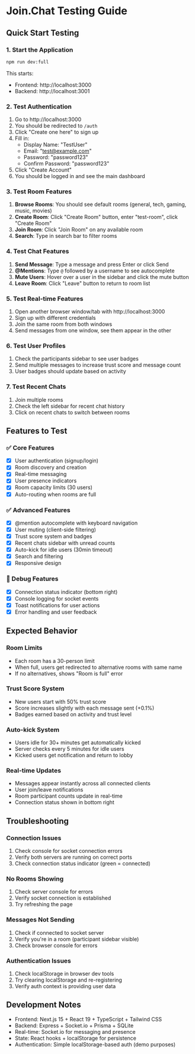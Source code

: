 # Join.Chat Testing Guide

## Quick Start Testing

### 1. Start the Application
```bash
npm run dev:full
```

This starts:
- Frontend: http://localhost:3000
- Backend: http://localhost:3001

### 2. Test Authentication
1. Go to http://localhost:3000
2. You should be redirected to `/auth`
3. Click "Create one here" to sign up
4. Fill in:
   - Display Name: "TestUser"
   - Email: "test@example.com"
   - Password: "password123"
   - Confirm Password: "password123"
5. Click "Create Account"
6. You should be logged in and see the main dashboard

### 3. Test Room Features
1. **Browse Rooms**: You should see default rooms (general, tech, gaming, music, movies)
2. **Create Room**: Click "Create Room" button, enter "test-room", click "Create Room"
3. **Join Room**: Click "Join Room" on any available room
4. **Search**: Type in search bar to filter rooms

### 4. Test Chat Features
1. **Send Message**: Type a message and press Enter or click Send
2. **@Mentions**: Type `@` followed by a username to see autocomplete
3. **Mute Users**: Hover over a user in the sidebar and click the mute button
4. **Leave Room**: Click "Leave" button to return to room list

### 5. Test Real-time Features
1. Open another browser window/tab with http://localhost:3000
2. Sign up with different credentials
3. Join the same room from both windows
4. Send messages from one window, see them appear in the other

### 6. Test User Profiles
1. Check the participants sidebar to see user badges
2. Send multiple messages to increase trust score and message count
3. User badges should update based on activity

### 7. Test Recent Chats
1. Join multiple rooms
2. Check the left sidebar for recent chat history
3. Click on recent chats to switch between rooms

## Features to Test

### ✅ Core Features
- [x] User authentication (signup/login)
- [x] Room discovery and creation
- [x] Real-time messaging
- [x] User presence indicators
- [x] Room capacity limits (30 users)
- [x] Auto-routing when rooms are full

### ✅ Advanced Features
- [x] @mention autocomplete with keyboard navigation
- [x] User muting (client-side filtering)
- [x] Trust score system and badges
- [x] Recent chats sidebar with unread counts
- [x] Auto-kick for idle users (30min timeout)
- [x] Search and filtering
- [x] Responsive design

### 🔧 Debug Features
- [x] Connection status indicator (bottom right)
- [x] Console logging for socket events
- [x] Toast notifications for user actions
- [x] Error handling and user feedback

## Expected Behavior

### Room Limits
- Each room has a 30-person limit
- When full, users get redirected to alternative rooms with same name
- If no alternatives, shows "Room is full" error

### Trust Score System
- New users start with 50% trust score
- Score increases slightly with each message sent (+0.1%)
- Badges earned based on activity and trust level

### Auto-kick System
- Users idle for 30+ minutes get automatically kicked
- Server checks every 5 minutes for idle users
- Kicked users get notification and return to lobby

### Real-time Updates
- Messages appear instantly across all connected clients
- User join/leave notifications
- Room participant counts update in real-time
- Connection status shown in bottom right

## Troubleshooting

### Connection Issues
1. Check console for socket connection errors
2. Verify both servers are running on correct ports
3. Check connection status indicator (green = connected)

### No Rooms Showing
1. Check server console for errors
2. Verify socket connection is established
3. Try refreshing the page

### Messages Not Sending
1. Check if connected to socket server
2. Verify you're in a room (participant sidebar visible)
3. Check browser console for errors

### Authentication Issues
1. Check localStorage in browser dev tools
2. Try clearing localStorage and re-registering
3. Verify auth context is providing user data

## Development Notes

- Frontend: Next.js 15 + React 19 + TypeScript + Tailwind CSS
- Backend: Express + Socket.io + Prisma + SQLite
- Real-time: Socket.io for messaging and presence
- State: React hooks + localStorage for persistence
- Authentication: Simple localStorage-based auth (demo purposes)
